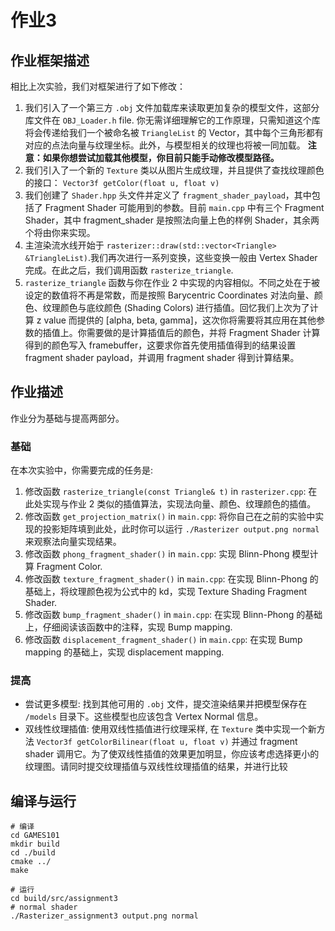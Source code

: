 # 作业3

## 作业框架描述

相比上次实验，我们对框架进行了如下修改：

1. 我们引入了一个第三方 `.obj` 文件加载库来读取更加复杂的模型文件，这部分库文件在 `OBJ_Loader.h` file. 你无需详细理解它的工作原理，只需知道这个库将会传递给我们一个被命名被 `TriangleList` 的 Vector，其中每个三角形都有对应的点法向量与纹理坐标。此外，与模型相关的纹理也将被一同加载。
**注意：如果你想尝试加载其他模型，你目前只能手动修改模型路径。**
2. 我们引入了一个新的 `Texture` 类以从图片生成纹理，并且提供了查找纹理颜色的接口： `Vector3f getColor(float u, float v)`
3. 我们创建了 `Shader.hpp` 头文件并定义了 `fragment_shader_payload`，其中包括了 Fragment Shader 可能用到的参数。目前 `main.cpp` 中有三个 Fragment Shader，其中 fragment_shader 是按照法向量上色的样例 Shader，其余两个将由你来实现。
4. 主渲染流水线开始于 `rasterizer::draw(std::vector<Triangle> &TriangleList)`.我们再次进行一系列变换，这些变换一般由 Vertex Shader 完成。在此之后，我们调用函数 `rasterize_triangle`.
5. `rasterize_triangle` 函数与你在作业 2 中实现的内容相似。不同之处在于被设定的数值将不再是常数，而是按照 Barycentric Coordinates 对法向量、颜色、纹理颜色与底纹颜色 (Shading Colors) 进行插值。回忆我们上次为了计算 z value 而提供的 [alpha, beta, gamma]，这次你将需要将其应用在其他参数的插值上。你需要做的是计算插值后的颜色，并将 Fragment Shader 计算得到的颜色写入 framebuffer，这要求你首先使用插值得到的结果设置 fragment shader payload，并调用 fragment shader 得到计算结果。

## 作业描述

作业分为基础与提高两部分。

### 基础

在本次实验中，你需要完成的任务是:

1. 修改函数 `rasterize_triangle(const Triangle& t)` in `rasterizer.cpp`: 在此处实现与作业 2 类似的插值算法，实现法向量、颜色、纹理颜色的插值。
2. 修改函数 `get_projection_matrix()` in `main.cpp`: 将你自己在之前的实验中实现的投影矩阵填到此处，此时你可以运行 `./Rasterizer output.png normal` 来观察法向量实现结果。
3. 修改函数 `phong_fragment_shader()` in `main.cpp`: 实现 Blinn-Phong 模型计算 Fragment Color.
4. 修改函数 `texture_fragment_shader()` in `main.cpp`: 在实现 Blinn-Phong 的基础上，将纹理颜色视为公式中的 kd，实现 Texture Shading Fragment Shader.
5. 修改函数 `bump_fragment_shader()` in `main.cpp`: 在实现 Blinn-Phong 的基础上，仔细阅读该函数中的注释，实现 Bump mapping.
6. 修改函数 `displacement_fragment_shader()` in `main.cpp`: 在实现 Bump mapping 的基础上，实现 displacement mapping.

### 提高

- 尝试更多模型: 找到其他可用的 `.obj` 文件，提交渲染结果并把模型保存在 `/models` 目录下。这些模型也应该包含 Vertex Normal 信息。
- 双线性纹理插值: 使用双线性插值进行纹理采样, 在 `Texture` 类中实现一个新方法 `Vector3f getColorBilinear(float u, float v)` 并通过 fragment shader 调用它。为了使双线性插值的效果更加明显，你应该考虑选择更小的纹理图。请同时提交纹理插值与双线性纹理插值的结果，并进行比较

## 编译与运行

```shell
# 编译
cd GAMES101
mkdir build
cd ./build
cmake ../
make

# 运行
cd build/src/assignment3
# normal shader
./Rasterizer_assignment3 output.png normal
```
